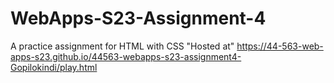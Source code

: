# WebApps-S23-Assignment-4
A practice assignment for HTML with CSS
 "Hosted at"  https://44-563-web-apps-s23.github.io/44563-webapps-s23-assignment4-Gopilokindi/play.html
